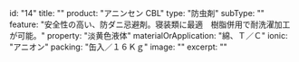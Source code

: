 id: "14"
title: ""
product: "アニンセン CBL"
type: "防虫剤"
subType: ""
feature: "安全性の高い、防ダニ忌避剤。寝装類に最適　樹脂併用で耐洗濯加工が可能。"
property: "淡黄色液体"
materialOrApplication: "綿、Ｔ／Ｃ"
ionic: "アニオン"
packing: "缶入／１６Ｋｇ"
image: ""
excerpt: ""